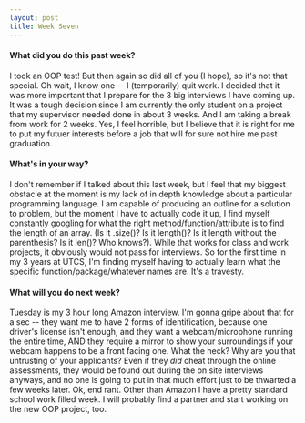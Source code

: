 ```yaml
---
layout: post
title: Week Seven
---
```


#### What did you do this past week?

I took an OOP test! But then again so did all of you (I hope), so it's not that special. Oh wait, I know one -- I (temporarily) quit work. I decided that it was more important that I prepare for the 3 big interviews I have coming up. It was a tough decision since I am currently the only student on a project that my supervisor needed done in about 3 weeks. And I am taking a break from work for 2 weeks. Yes, I feel horrible, but I believe that it is right for me to put my futuer interests before a job that will for sure not hire me past graduation.

#### What's in your way?

I don't remember if I talked about this last week, but I feel that my biggest obstacle at the moment is my lack of in depth knowledge about a particular programming language. I am capable of producing an outline for a solution to problem, but the moment I have to actually code it up, I find myself constantly googling for what the right method/function/attribute is to find the length of an array. (Is it .size()? Is it length()? Is it length without the parenthesis? Is it len()? Who knows?). While that works for class and work projects, it obviously would not pass for interviews. So for the first time in my 3 years at UTCS, I'm finding myself having to actually learn what the specific function/package/whatever names are. It's a travesty.

#### What will you do next week?

Tuesday is my 3 hour long Amazon interview. I'm gonna gripe about that for a sec -- they want me to have 2 forms of identification, because one driver's license isn't enough, and they want a webcam/microphone running the entire time, AND they require a mirror to show your surroundings if your webcam happens to be a front facing one. What the heck? Why are you that untrusting of your applicants? Even if they *did* cheat through the online assessments, they would be found out during the on site interviews anyways, and no one is going to put in that much effort just to be thwarted a few weeks later. Ok, end rant. Other than Amazon I have a pretty standard school work filled week. I will probably find a partner and start working on the new OOP project, too.

#### 
